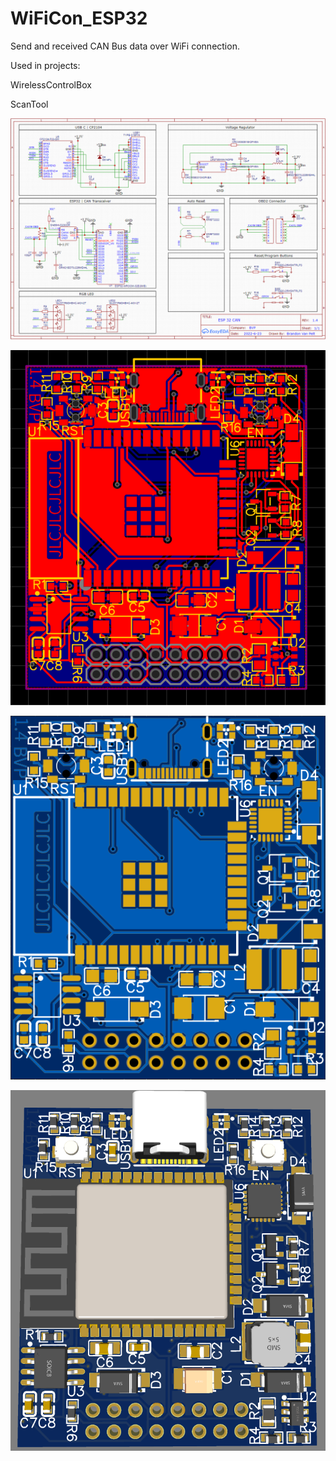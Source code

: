 # WiFiCon_ESP32

Send and received CAN Bus data over WiFi connection.

Used in  projects:

WirelessControlBox

ScanTool

![Schematic](https://github.com/BrandonVP/WiFiCon_ESP32/blob/master/ESP32CANBusSch.png)

![PCB](https://github.com/BrandonVP/WiFiCon_ESP32/blob/master/ESP32CANBusPCB.png)

![PCB Top](https://github.com/BrandonVP/WiFiCon_ESP32/blob/master/ESP32CANBusPCBT.png)

![Can Bus 3D](https://github.com/BrandonVP/WiFiCon_ESP32/blob/master/ESP32CANBusPCB3D.png)
